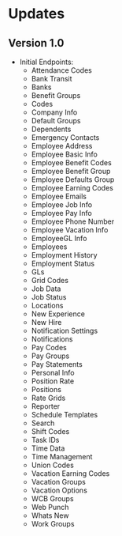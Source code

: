 # Updates

## Version 1.0

- Initial Endpoints:
  - Attendance Codes
  - Bank Transit
  - Banks
  - Benefit Groups
  - Codes
  - Company Info
  - Default Groups
  - Dependents
  - Emergency Contacts
  - Employee Address
  - Employee Basic Info
  - Employee Benefit Codes
  - Employee Benefit Group
  - Employee Defaults Group
  - Employee Earning Codes
  - Employee Emails
  - Employee Job Info
  - Employee Pay Info
  - Employee Phone Number
  - Employee Vacation Info
  - EmployeeGL Info
  - Employees
  - Employment History
  - Employment Status
  - GLs
  - Grid Codes
  - Job Data
  - Job Status
  - Locations
  - New Experience
  - New Hire
  - Notification Settings
  - Notifications
  - Pay Codes
  - Pay Groups
  - Pay Statements
  - Personal Info
  - Position Rate
  - Positions
  - Rate Grids
  - Reporter
  - Schedule Templates
  - Search
  - Shift Codes
  - Task IDs
  - Time Data
  - Time Management
  - Union Codes
  - Vacation Earning Codes
  - Vacation Groups
  - Vacation Options
  - WCB Groups
  - Web Punch
  - Whats New
  - Work Groups